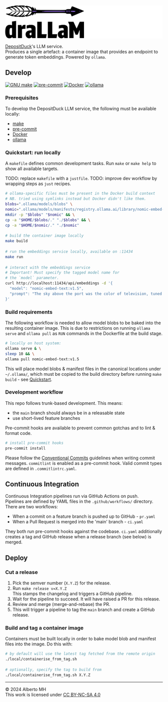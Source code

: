 <!-- markdownlint-disable MD041 -->
![draLLaM arrow logo](draLLaM.svg "DepositDuck draLLaM")

[DepositDuck](https://github.com/albertomh/DepositDuck)'s LLM service.  
Produces a single artefact: a container image that provides an endpoint to
generate token embeddings. Powered by `ollama`.

## Develop

[![GNU make](https://img.shields.io/badge/GNU_make-f2efe4?logo=gnu&logoColor=a32d2a)](https://github.com/pre-commit/pre-commit)
[![pre-commit](https://img.shields.io/badge/pre--commit-FAB040?logo=pre-commit&logoColor=1f2d23)](https://github.com/pre-commit/pre-commit)
[![Docker](https://img.shields.io/badge/Docker-2496ED?logo=docker&logoColor=ffffff)](https://docs.docker.com/manuals/)
[![ollama](https://img.shields.io/badge/%F0%9F%A6%99%20ollama-black.svg)](https://ollama.com/)

### Prerequisites

To develop the DepositDuck LLM service, the following must be available locally:

- [make](https://www.gnu.org/software/make/)
- [pre-commit](https://pre-commit.com/)
- [Docker](https://docs.docker.com/)
- [ollama](https://ollama.com/download)

### Quickstart: run locally

A `makefile` defines common development tasks. Run `make` or `make help` to show all
available targets.

TODO: replace `makefile` with a `justfile`.
TODO: improve dev workflow by wrapping steps as `just` recipes.

```sh
# ollama-specific files must be present in the Docker build context
# NB. tried using symlinks instead but Docker didn't like them.
blobs=".ollama/models/blobs" \
nomic=".ollama/models/manifests/registry.ollama.ai/library/nomic-embed-text" && \
mkdir -p "$blobs" "$nomic" && \
cp -a "$HOME/$blobs/." "./$blobs" && \
cp -a "$HOME/$nomic/." "./$nomic"

# build the container image locally
make build

# run the embeddings service locally, available on :11434
make run

# interact with the embeddings service
# Important! Must specify the tagged model name for
# the `model` parameter.
curl http://localhost:11434/api/embeddings -d '{
  "model": "nomic-embed-text:v1.5",
  "prompt": "The sky above the port was the color of television, tuned to a dead channel."
}'
```

### Build requirements

The following workflow is needed to allow model blobs to be baked into the resulting
container image. This is due to restrictions on running `ollama serve` and `ollama pull`
as `RUN` commands in the Dockerfile at the build stage.

```sh
# locally on host system:
ollama serve & \
sleep 10 && \
ollama pull nomic-embed-text:v1.5
```

This will place model blobs & manifest files in the canonical locations under `~/.ollama/`,
which must be copied to the build directory before running `make build` - see [Quickstart](#quickstart-run-locally).

### Development workflow

This repo follows trunk-based development. This means:

- the `main` branch should always be in a releasable state
- use short-lived feature branches

Pre-commit hooks are available to prevent common gotchas and to lint & format code.

```sh
# install pre-commit hooks
pre-commit install
```

Please follow the [Conventional Commits](https://www.conventionalcommits.org/en/v1.0.0/)
guidelines when writing commit messages.
`commitlint` is enabled as a pre-commit hook. Valid commit types are defined in `.commitlintrc.yaml`.

## Continuous Integration

Continuous Integration pipelines run via GitHub Actions on push.  
Pipelines are defined by YAML files in the `.github/workflows/` directory.
There are two workflows:

- When a commit on a feature branch is pushed up to GitHub - `pr.yaml`
- When a Pull Request is merged into the 'main' branch - `ci.yaml`

They both run pre-commit hooks against the codebase. `ci.yaml` additionally creates a tag
and GitHub release when a release branch (see below) is merged.

## Deploy

### Cut a release

1. Pick the semver number (`X.Y.Z`) for the release.
1. Run `make release v=X.Y.Z`  
   This stamps the changelog and triggers a GitHub pipeline.
1. Wait for the pipeline to succeed. It will have raised a PR for this release.
1. Review and merge (merge-and-rebase) the PR.
1. This will trigger a pipeline to tag the `main` branch and create a GitHub release.

### Build and tag a container image

Containers must be built locally in order to bake model blob and manifest files into the
image. Do this with:

```sh
# by default will use the latest tag fetched from the remote origin
./local/containerise_from_tag.sh

# optionally, specify the tag to build from
./local/containerise_from_tag.sh X.Y.Z
```

---

&copy; 2024 Alberto MH  
This work is licensed under [CC BY-NC-SA 4.0](https://creativecommons.org/licenses/by-nc-sa/4.0/)
